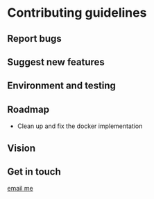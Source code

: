 # Contributing guidelines 

## Report bugs 

## Suggest new features

## Environment and testing

## Roadmap 
- Clean up and fix the docker implementation

## Vision

## Get in touch

[email me](mailto:menten.julien@outlook.Be)
